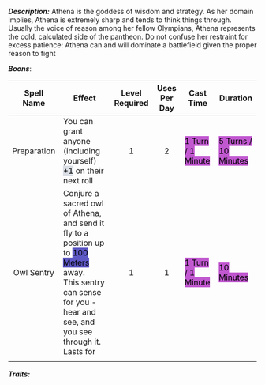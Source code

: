 ***Description:***
Athena is the goddess of wisdom and strategy.
As her domain implies, Athena is extremely sharp and tends to think things through.
Usually the voice of reason among her fellow Olympians, Athena represents the cold, 
calculated side of the pantheon.
Do not confuse her restraint for excess patience: Athena can and will dominate a battlefield given the proper reason to fight

***Boons***:

| Spell Name | Effect | Level Required | Uses Per Day |Cast Time |  Duration|
| :--: | -- | :--: | :--: |  -- | -- |
| Preparation |You can grant anyone (including yourself) <mark style="background: #CACFD9A6;">+1</mark> on their next roll | 1 | 2 | <mark style="background: #A100B8A6;">1 Turn / 1 Minute</mark> | <mark style="background: #A100B8A6;">5 Turns / 10 Minutes</mark>|
|Owl Sentry | Conjure a sacred owl of Athena, and send it fly to a position up to <mark style="background: #0900A7A6;">100 Meters</mark> away. <br> This sentry can sense for you - hear and see, and you see through it. <br> Lasts for  | 1 | 1 | <mark style="background: #A100B8A6;">1 Turn / 1 Minute</mark> | <mark style="background: #A100B8A6;">10 Minutes</mark>|
| | | | |

***Traits:*** 